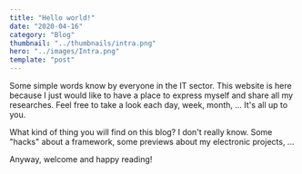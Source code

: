 ```yaml
---
title: "Hello world!"
date: "2020-04-16"
category: "Blog"
thumbnail: "../thumbnails/intra.png"
hero: "../images/Intra.png"
template: "post"
---
```


Some simple words know by everyone in the IT sector. This website is here because I just would like to have a place to express myself and share all my researches. Feel free to take a look each day, week, month, ... It's all up to you.

<!-- end -->

What kind of thing you will find on this blog? I don't really know. Some "hacks" about a framework, some previews about my electronic projects, ...

Anyway, welcome and happy reading!
